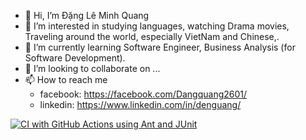 - 👋 Hi, I’m Đặng Lê Minh Quang
- 👀 I’m interested in studying languages, watching Drama movies, Traveling around the world, especially VietNam and Chinese,.
- 🌱 I’m currently learning Software Engineer, Business Analysis (for Software Development).
- 💞️ I’m looking to collaborate on ...
- 📫 How to reach me 
    +  facebook: https://facebook.com/Dangquang2601/
    +  linkedin: https://www.linkedin.com/in/denguang/ 

<!---
quangdlm/quangdlm is a ✨ special ✨ repository because its `README.md` (this file) appears on your GitHub profile.
You can click the Preview link to take a look at your changes.
--->
[![CI with GitHub Actions using Ant and JUnit](https://github.com/quangdlm/math-util-se1615-ant/actions/workflows/ci-with-ant.yml/badge.svg)](https://github.com/quangdlm/math-util-se1615-ant/actions/workflows/ci-with-ant.yml)
